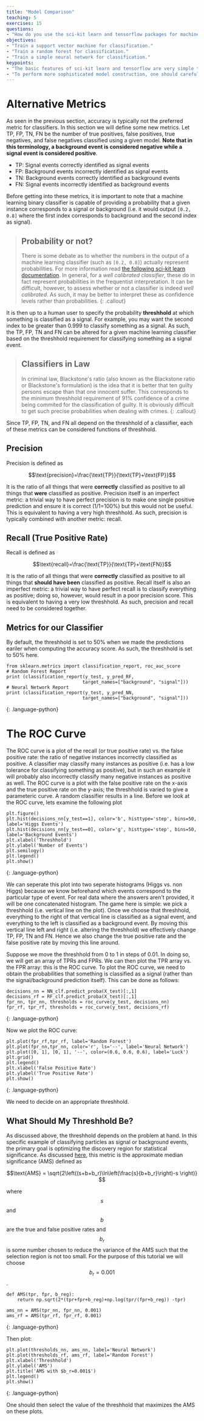 ```yaml
---
title: "Model Comparison"
teaching: 5
exercises: 15
questions:
- "How do you use the sci-kit learn and tensorflow packages for machine learning?"
objectives:
- "Train a support vector machine for classification."
- "Train a random forest for classification."
- "Train a simple neural network for classification."
keypoints:
- "The basic features of sci-kit learn and tensorflow are very simple to use."
- "To perform more sophisticated model construction, one should carefully read the textbook."
---
```


# Alternative Metrics

As seen in the previous section, accuracy is typically not the preferred metric for classifiers. In this section we will define some new metrics. Let TP, FP, TN, FN be the number of true positives, false positives, true negatives, and false negatives classified using a given model. **Note that in this terminology, a background event is considered negative while a signal event is considered positive**.

* TP: Signal events correctly identified as signal events
* FP: Background events incorrectly identified as signal events
* TN: Background events correctly identified as background events
* FN: Signal events incorrectly identified as background events

Before getting into these metrics, it is important to note that a machine learning binary classifier is capable of providing a probability that a given instance corresponds to a signal or background (i.e. it would output `[0.2, 0.8]` where the first index corresponds to background and the second index as signal).

> ## Probability or not?
> There is some debate as to whether the numbers in the output of a machine learning classifier (such as `[0.2, 0.8]`) actually represent probabilities. For more information read [the following sci-kit learn documentation](https://scikit-learn.org/stable/modules/calibration.html). In general, for a *well calibrated classifier*, these do in fact represent probabilities in the frequentist interpretation. It can be difficult, however, to assess whether or not a classifier is indeed *well calibrated*. As such, it may be better to interpret these as confidence levels rather than probabilities.
{: .callout}

It is then up to a human user to specify the probability **threshhold** at which something is classified as a signal. For example, you may want the second index to be greater than 0.999 to classify something as a signal. As such, the TP, FP, TN and FN can be altered for a given machine learning classifier based on the threshhold requirement for classifying something as a signal event.

> ## Classifiers in Law
> In criminal law, Blackstone's ratio (also known as the Blackstone ratio or Blackstone's formulation) is the idea that it is better that ten guilty persons escape than that one innocent suffer. This corresponds to the minimum threshhold requirement of 91% confidence of a crime being commited for the classification of guilty. It is obviously difficult to get such precise probabilities when dealing with crimes. 
{: .callout}

Since TP, FP, TN, and FN all depend on the threshhold of a classifier, each of these metrics can be considered functions of threshhold.

## Precision

Precision is defined as

$$\text{precision}=\frac{\text{TP}}{\text{TP}+\text{FP}}$$

It is the ratio of all things that were **correctly** classified as positive to all things that **were** classified as positive. Precision itself is an imperfect metric: a trivial way to have perfect precision is to make one single positive prediction and ensure it is correct (1/1=100%) but this would not be useful. This is equivalent to having a very high threshhold. As such, precision is typically combined with another metric: recall.

## Recall (True Positive Rate)

Recall is defined as 

$$\text{recall}=\frac{\text{TP}}{\text{TP}+\text{FN}}$$

It is the ratio of all things that were **correctly** classified as positive to all things that **should have been** classified as positive. Recall itself is also an imperfect metric: a trivial way to have perfect recall is to classify everything as positive; doing so, however, would result in a poor precision score. This is equivalent to having a very low threshhold. As such, precision and recall need to be considered together.


## Metrics for our Classifier

By default, the threshhold is set to 50% when we made the predictions eariler when computing the accuracy score. As such, the threshhold is set to 50% here.

~~~
from sklearn.metrics import classification_report, roc_auc_score
# Random Forest Report
print (classification_report(y_test, y_pred_RF,
                            target_names=["background", "signal"]))
# Neural Network Report
print (classification_report(y_test, y_pred_NN,
                            target_names=["background", "signal"]))                      
~~~
{: .language-python}


# The ROC Curve
The ROC curve is a plot of the recall (or true positive rate) vs. the false positive rate: the ratio of negative instances incorrectly classified as positive. A classifier may classify many instances as positive (i.e. has a low tolerance for classifying something as positive), but in such an example it will probably also incorrectly classify many negative instances as positive as well. The ROC curve is a plot with the false positive rate on the x-axis and the true positive rate on the y-axis; the threshhold is varied to give a parameteric curve. A random classifier results in a line. Before we look at the ROC curve, lets examine the following plot

~~~
plt.figure()
plt.hist(decisions_nn[y_test==1], color='b', histtype='step', bins=50, label='Higgs Events')
plt.hist(decisions_nn[y_test==0], color='g', histtype='step', bins=50, label='Background Events')
plt.xlabel('Threshhold')
plt.ylabel('Number of Events')
plt.semilogy()
plt.legend()
plt.show()
~~~
{: .language-python}

We can seperate this plot into two seperate histograms (Higgs vs. non Higgs) because we know beforehand which events correspond to the particular type of event. For real data where the answers aren't provided, it will be one concatenated histogram. The game here is simple: we pick a threshhold (i.e. vertical line on the plot). Once we choose that threshhold, everything to the right of that vertical line is classified as a signal event, and everything to the left is classified as a background event. By moving this vertical line left and right (i.e. altering the threshhold) we effectively change TP, FP, TN and FN. Hence we also change the true positive rate and the false positive rate by moving this line around.

Suppose we move the threshhold from 0 to 1 in steps of 0.01. In doing so, we will get an array of TPRs and FPRs. We can then plot the TPR array vs. the FPR array: this is the ROC curve. To plot the ROC curve, we need to obtain the probabilities that something is classified as a signal (rather than the signal/background prediction itself). This can be done as follows:

~~~
decisions_nn = NN_clf.predict_proba(X_test)[:,1]
decisions_rf = RF_clf.predict_proba(X_test)[:,1]
fpr_nn, tpr_nn, thresholds = roc_curve(y_test, decisions_nn)
fpr_rf, tpr_rf, thresholds = roc_curve(y_test, decisions_rf)
~~~
{: .language-python}

Now we plot the ROC curve:

~~~
plt.plot(fpr_rf,tpr_rf, label='Random Forest')
plt.plot(fpr_nn,tpr_nn, color='r', ls='--', label='Neural Network')
plt.plot([0, 1], [0, 1], '--', color=(0.6, 0.6, 0.6), label='Luck')
plt.grid()
plt.legend()
plt.xlabel('False Positive Rate')
plt.ylabel('True Positive Rate')
plt.show()
~~~
{: .language-python}



We need to decide on an appropriate threshhold.

## What Should My Threshhold Be?

As discussed above, the threshhold depends on the problem at hand. In this specific example of classifying particles as signal or background events, the primary goal is optimizing the discovery region for statistical significance. As discussed [here](https://higgsml.lal.in2p3.fr/files/2014/04/documentation_v1.8.pdf), this metric is the approximate median significance (AMS) defined as 

$$\text{AMS} = \sqrt{2\left((s+b+b_r)\ln\left(\frac{s}{b+b_r}\right)-s \right)} $$

where $$s$$ and $$b$$ are the true and false positive rates and $$b_r$$ is some number chosen to reduce the variance of the AMS such that the selection region is not too small. For the purpose of this tutorial we will choose $$b_r=0.001$$. 

~~~
def AMS(tpr, fpr, b_reg):
    return np.sqrt(2*(tpr+fpr+b_reg)+np.log(tpr/(fpr+b_reg)) -tpr)
    
ams_nn = AMS(tpr_nn, fpr_nn, 0.001)
ams_rf = AMS(tpr_rf, fpr_rf, 0.001)
~~~
{: .language-python}

Then plot:

~~~
plt.plot(thresholds_nn, ams_nn, label='Neural Network')
plt.plot(thresholds_rf, ams_rf, label='Random Forest')
plt.xlabel('Threshhold')
plt.ylabel('AMS')
plt.title('AMS with $b_r=0.001$')
plt.legend()
plt.show()
~~~
{: .language-python}

One should then select the value of the threshhold that maximizes the AMS on these plots.
